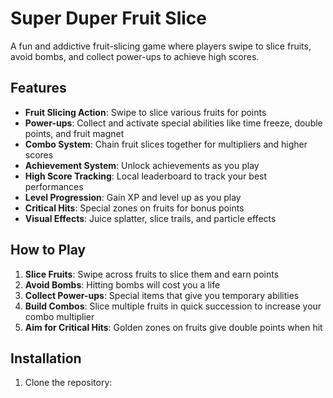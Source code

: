 # Super Duper Fruit Slice

A fun and addictive fruit-slicing game where players swipe to slice fruits, avoid bombs, and collect power-ups to achieve high scores.


## Features

- **Fruit Slicing Action**: Swipe to slice various fruits for points
- **Power-ups**: Collect and activate special abilities like time freeze, double points, and fruit magnet
- **Combo System**: Chain fruit slices together for multipliers and higher scores
- **Achievement System**: Unlock achievements as you play
- **High Score Tracking**: Local leaderboard to track your best performances
- **Level Progression**: Gain XP and level up as you play
- **Critical Hits**: Special zones on fruits for bonus points
- **Visual Effects**: Juice splatter, slice trails, and particle effects

## How to Play

1. **Slice Fruits**: Swipe across fruits to slice them and earn points
2. **Avoid Bombs**: Hitting bombs will cost you a life
3. **Collect Power-ups**: Special items that give you temporary abilities
4. **Build Combos**: Slice multiple fruits in quick succession to increase your combo multiplier
5. **Aim for Critical Hits**: Golden zones on fruits give double points when hit

## Installation

1. Clone the repository: